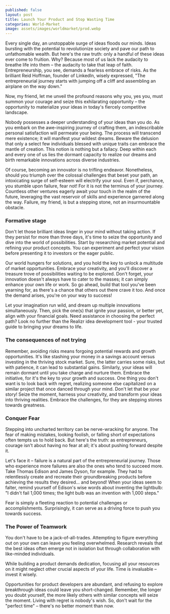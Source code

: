 ```yaml
---
published: false
layout: post
title: Launch Your Product and Stop Wasting Time
categories: World-Market
image: assets/images/worldmarket/prod.webp
---
```

Every single day, an unstoppable surge of ideas floods our minds. Ideas bursting with the potential to revolutionize society and pave our path to unfathomable wealth. But here's the raw truth: only a handful of these ideas ever come to fruition. Why? Because most of us lack the audacity to breathe life into them – the audacity to take that leap of faith. Entrepreneurship, you see, demands a fearless embrace of risks. As the brilliant Reid Hoffman, founder of LinkedIn, wisely expressed, "The entrepreneurial journey starts with jumping off a cliff and assembling an airplane on the way down."

Now, my friend, let me unveil the profound reasons why you, yes you, must summon your courage and seize this exhilarating opportunity – the opportunity to materialize your ideas in today's fiercely competitive landscape.

Nobody possesses a deeper understanding of your ideas than you do. As you embark on the awe-inspiring journey of crafting them, an indescribable personal satisfaction will permeate your being. The process will transcend mere existence; it will manifest your wildest dreams. Beware the delusion that only a select few individuals blessed with unique traits can embrace the mantle of creation. This notion is nothing but a fallacy. Deep within each and every one of us lies the dormant capacity to realize our dreams and birth remarkable innovations across diverse industries.

Of course, becoming an innovator is no trifling endeavor. Nonetheless, should you triumph over the colossal challenges that beset your path, an intoxicating surge of self-esteem will electrify your soul. Even if, perchance, you stumble upon failure, fear not! For it is not the terminus of your journey. Countless other ventures eagerly await your touch in the realm of the future, leveraging the vast reservoir of skills and experience garnered along the way. Failure, my friend, is but a stepping stone, not an insurmountable obstacle.

### Formative stage
Don't let those brilliant ideas linger in your mind without taking action. If they persist for more than three days, it's time to seize the opportunity and dive into the world of possibilities. Start by researching market potential and refining your product concepts. You can experiment and perfect your vision before presenting it to investors or the eager public.

Our world hungers for solutions, and you hold the key to unlock a multitude of market opportunities. Embrace your creativity, and you'll discover a treasure trove of possibilities waiting to be explored. Don't forget, your innovation doesn't always have to cater to the masses; it can simply enhance your own life or work. So go ahead, build that tool you've been yearning for, as there's a chance that others out there crave it too. And once the demand arises, you're on your way to success!

Let your imagination run wild, and dream up multiple innovations simultaneously. Then, pick the one(s) that ignite your passion, or better yet, align with your financial goals. Need assistance in choosing the perfect path? Look no further than the Realizr idea development tool - your trusted guide to bringing your dreams to life.

### The consequences of not trying
Remember, avoiding risks means forgoing potential rewards and growth opportunities. It's like stashing your money in a savings account versus investing in the thriving stock market. Sure, the latter carries some risks, but with patience, it can lead to substantial gains. Similarly, your ideas will remain dormant until you take charge and nurture them. Embrace the initiative, for it's the key to your growth and success.
One thing you don't want is to look back with regret, realizing someone else capitalized on a similar project that once danced through your mind. Don't let that be your story! Seize the moment, harness your creativity, and transform your ideas into thriving realities. Embrace the challenges, for they are stepping stones towards greatness.

### Conquer Fear
Stepping into uncharted territory can be nerve-wracking for anyone. The fear of making mistakes, looking foolish, or falling short of expectations often tempts us to hold back. But here's the truth: as entrepreneurs, courage isn't about having no fear at all; it's about pushing forward despite it.

Let's face it – failure is a natural part of the entrepreneurial journey. Those who experience more failures are also the ones who tend to succeed more. Take Thomas Edison and James Dyson, for example. They had to relentlessly create and recreate their groundbreaking products before achieving the results they desired… and beyond!
When your ideas seem to falter, remind yourself of Edison's wise words about inventing the lightbulb: "I didn't fail 1,000 times; the light bulb was an invention with 1,000 steps."

Fear is simply a fleeting reaction to potential challenges or accomplishments. Surprisingly, it can serve as a driving force to push you towards success.

### The Power of Teamwork
You don't have to be a jack-of-all-trades. Attempting to figure everything out on your own can leave you feeling overwhelmed. Research reveals that the best ideas often emerge not in isolation but through collaboration with like-minded individuals.

While building a product demands dedication, focusing all your resources on it might neglect other crucial aspects of your life. Time is invaluable – invest it wisely.

Opportunities for product developers are abundant, and refusing to explore breakthrough ideas could leave you short-changed. Remember, the longer you doubt yourself, the more likely others with similar concepts will seize the moment. Living with regret is nobody's wish. So, don't wait for the "perfect time" – there's no better moment than now.
